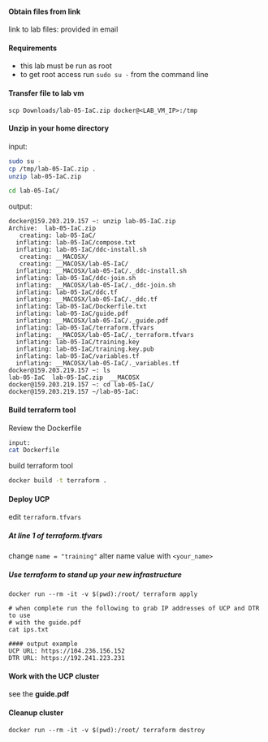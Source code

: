 #### Obtain files from link

link to lab files:
provided in email

#### Requirements

* this lab must be run as root
* to get root access run `sudo su -` from the command line

#### Transfer file to lab vm

`scp Downloads/lab-05-IaC.zip docker@<LAB_VM_IP>:/tmp`

#### Unzip in your home directory

input:

```bash
sudo su -
cp /tmp/lab-05-IaC.zip .
unzip lab-05-IaC.zip

cd lab-05-IaC/
```

output:

```
docker@159.203.219.157 ~: unzip lab-05-IaC.zip
Archive:  lab-05-IaC.zip
   creating: lab-05-IaC/
  inflating: lab-05-IaC/compose.txt
  inflating: lab-05-IaC/ddc-install.sh
   creating: __MACOSX/
   creating: __MACOSX/lab-05-IaC/
  inflating: __MACOSX/lab-05-IaC/._ddc-install.sh
  inflating: lab-05-IaC/ddc-join.sh
  inflating: __MACOSX/lab-05-IaC/._ddc-join.sh
  inflating: lab-05-IaC/ddc.tf
  inflating: __MACOSX/lab-05-IaC/._ddc.tf
  inflating: lab-05-IaC/Dockerfile.txt
  inflating: lab-05-IaC/guide.pdf
  inflating: __MACOSX/lab-05-IaC/._guide.pdf
  inflating: lab-05-IaC/terraform.tfvars
  inflating: __MACOSX/lab-05-IaC/._terraform.tfvars
  inflating: lab-05-IaC/training.key
  inflating: lab-05-IaC/training.key.pub
  inflating: lab-05-IaC/variables.tf
  inflating: __MACOSX/lab-05-IaC/._variables.tf
docker@159.203.219.157 ~: ls
lab-05-IaC  lab-05-IaC.zip  __MACOSX
docker@159.203.219.157 ~: cd lab-05-IaC/
docker@159.203.219.157 ~/lab-05-IaC:
```

#### Build terraform tool

Review the Dockerfile

```bash
input:
cat Dockerfile
```

build terraform tool

```bash
docker build -t terraform .
```

#### Deploy UCP

edit `terraform.tfvars`

##### At line 1 of terraform.tfvars

change `name = "training"`
alter name value with `<your_name>`

##### Use terraform to stand up your new infrastructure

```
docker run --rm -it -v $(pwd):/root/ terraform apply

# when complete run the following to grab IP addresses of UCP and DTR to use 
# with the guide.pdf
cat ips.txt

#### output example
UCP URL: https://104.236.156.152
DTR URL: https://192.241.223.231
```

#### Work with the UCP cluster

see the **guide.pdf**

#### Cleanup cluster

```
docker run --rm -it -v $(pwd):/root/ terraform destroy
```
